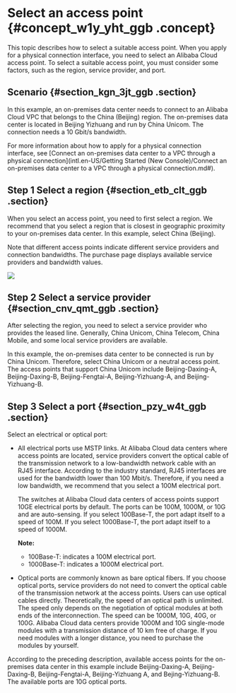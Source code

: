 # Select an access point {#concept_w1y_yht_ggb .concept}

This topic describes how to select a suitable access point. When you apply for a physical connection interface, you need to select an Alibaba Cloud access point. To select a suitable access point, you must consider some factors, such as the region, service provider, and port.

## Scenario {#section_kgn_3jt_ggb .section}

In this example, an on-premises data center needs to connect to an Alibaba Cloud VPC that belongs to the China \(Beijing\) region. The on-premises data center is located in Beijing Yizhuang and run by China Unicom. The connection needs a 10 Gbit/s bandwidth.

For more information about how to apply for a physical connection interface, see [Connect an on-premises data center to a VPC through a physical connection](intl.en-US/Getting Started (New Console)/Connect an on-premises data center to a VPC through a physical connection.md#).

## Step 1 Select a region {#section_etb_clt_ggb .section}

When you select an access point, you need to first select a region. We recommend that you select a region that is closest in geographic proximity to your on-premises data center. In this example, select China \(Beijing\).

Note that different access points indicate different service providers and connection bandwidths. The purchase page displays available service providers and bandwidth values.

![](http://static-aliyun-doc.oss-cn-hangzhou.aliyuncs.com/assets/img/83760/156376600935455_en-US.png)

## Step 2 Select a service provider {#section_cnv_qmt_ggb .section}

After selecting the region, you need to select a service provider who provides the leased line. Generally, China Unicom, China Telecom, China Mobile, and some local service providers are available.

In this example, the on-premises data center to be connected is run by China Unicom. Therefore, select China Unicom or a neutral access point. The access points that support China Unicom include Beijing-Daxing-A, Beijing-Daxing-B, Beijing-Fengtai-A, Beijing-Yizhuang-A, and Beijing-Yizhuang-B.

## Step 3 Select a port {#section_pzy_w4t_ggb .section}

Select an electrical or optical port:

-   All electrical ports use MSTP links. At Alibaba Cloud data centers where access points are located, service providers convert the optical cable of the transmission network to a low-bandwidth network cable with an RJ45 interface. According to the industry standard, RJ45 interfaces are used for the bandwidth lower than 100 Mbit/s. Therefore, if you need a low bandwidth, we recommend that you select a 100M electrical port.

    The switches at Alibaba Cloud data centers of access points support 10GE electrical ports by default. The ports can be 100M, 1000M, or 10G and are auto-sensing. If you select 100Base-T, the port adapt itself to a speed of 100M. If you select 1000Base-T, the port adapt itself to a speed of 1000M.

    **Note:** 

    -   100Base-T: indicates a 100M electrical port.
    -   1000Base-T: indicates a 1000M electrical port.
-   Optical ports are commonly known as bare optical fibers. If you choose optical ports, service providers do not need to convert the optical cable of the transmission network at the access points. Users can use optical cables directly. Theoretically, the speed of an optical path is unlimited. The speed only depends on the negotiation of optical modules at both ends of the interconnection. The speed can be 1000M, 10G, 40G, or 100G. Alibaba Cloud data centers provide 1000M and 10G single-mode modules with a transmission distance of 10 km free of charge. If you need modules with a longer distance, you need to purchase the modules by yourself.


According to the preceding description, available access points for the on-premises data center in this example include Beijing-Daxing-A, Beijing-Daxing-B, Beijing-Fengtai-A, Beijing-Yizhuang A, and Bejing-Yizhuang-B. The available ports are 10G optical ports.

